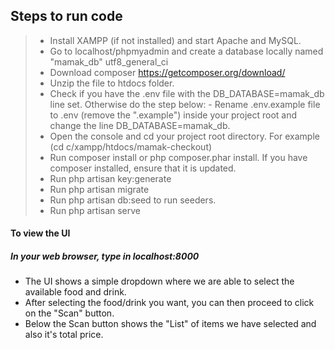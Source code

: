 ## Steps to run code ##

> - Install XAMPP (if not installed) and start Apache and MySQL.
> - Go to localhost/phpmyadmin and create a database locally named "mamak_db" utf8_general_ci
> - Download composer https://getcomposer.org/download/
> - Unzip the file to htdocs folder.
> - Check if you have the .env file with the DB_DATABASE=mamak_db line set. Otherwise do the step below:
	- Rename .env.example file to .env (remove the ".example") inside your project root and change the line DB_DATABASE=mamak_db.
> - Open the console and cd your project root directory. For example (cd c/xampp/htdocs/mamak-checkout)
> - Run composer install or php composer.phar install. If you have composer installed, ensure that it is updated.
> - Run php artisan key:generate
> - Run php artisan migrate
> - Run php artisan db:seed to run seeders.
> - Run php artisan serve

#### To view the UI ####
##### In your web browser, type in localhost:8000 ####
- The UI shows a simple dropdown where we are able to select the available food and drink.
- After selecting the food/drink you want, you can then proceed to click on the "Scan" button.
- Below the Scan button shows the "List" of items we have selected and also it's total price.
